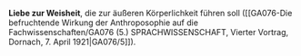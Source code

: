 
**Liebe zur Weisheit**, die zur äußeren Körperlichkeit führen soll ([[GA076-Die befruchtende Wirkung der Anthroposophie auf die Fachwissenschaften/GA076 (5.) SPRACHWISSENSCHAFT, Vierter Vortrag, Dornach, 7. April 1921|GA076/5]]).
